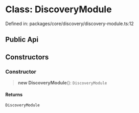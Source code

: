 # Class: DiscoveryModule

Defined in: packages/core/discovery/discovery-module.ts:12

## Public Api

## Constructors

### Constructor

> **new DiscoveryModule**(): `DiscoveryModule`

#### Returns

`DiscoveryModule`
